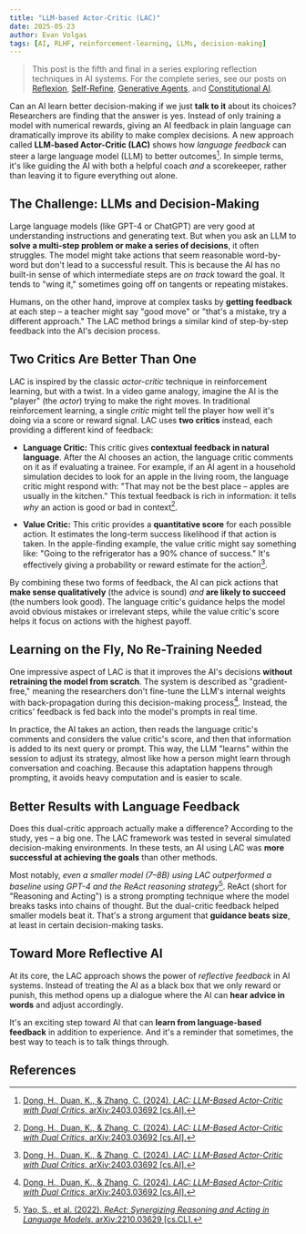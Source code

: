 ```yaml
---
title: "LLM-based Actor-Critic (LAC)"
date: 2025-05-23
author: Evan Volgas
tags: [AI, RLHF, reinforcement-learning, LLMs, decision-making]
---
```


> This post is the fifth and final in a series exploring reflection techniques in AI systems. For the complete series, see our posts on [Reflexion](/2025/05/19/reflexion.html), [Self-Refine](/2025/05/20/self-refine.html), [Generative Agents](/2025/05/21/generative-agents.html), and [Constitutional AI](/2025/05/22/constitutional-ai.html).

Can an AI learn better decision-making if we just **talk to it** about its choices? Researchers are finding that the answer is yes. Instead of only training a model with numerical rewards, giving an AI feedback in plain language can dramatically improve its ability to make complex decisions. A new approach called **LLM-based Actor-Critic (LAC)** shows how *language feedback* can steer a large language model (LLM) to better outcomes[^1]. In simple terms, it's like guiding the AI with both a helpful coach *and* a scorekeeper, rather than leaving it to figure everything out alone.

## The Challenge: LLMs and Decision-Making

Large language models (like GPT-4 or ChatGPT) are very good at understanding instructions and generating text. But when you ask an LLM to **solve a multi-step problem or make a series of decisions**, it often struggles. The model might take actions that seem reasonable word-by-word but don't lead to a successful result. This is because the AI has no built-in sense of which intermediate steps are *on track* toward the goal. It tends to "wing it," sometimes going off on tangents or repeating mistakes.

Humans, on the other hand, improve at complex tasks by **getting feedback** at each step – a teacher might say "good move" or "that's a mistake, try a different approach." The LAC method brings a similar kind of step-by-step feedback into the AI's decision process.

## Two Critics Are Better Than One

LAC is inspired by the classic *actor-critic* technique in reinforcement learning, but with a twist. In a video game analogy, imagine the AI is the "player" (the *actor*) trying to make the right moves. In traditional reinforcement learning, a single *critic* might tell the player how well it's doing via a score or reward signal. LAC uses **two critics** instead, each providing a different kind of feedback:

- **Language Critic:** This critic gives **contextual feedback in natural language**. After the AI chooses an action, the language critic comments on it as if evaluating a trainee. For example, if an AI agent in a household simulation decides to look for an apple in the living room, the language critic might respond with: "That may not be the best place – apples are usually in the kitchen." This textual feedback is rich in information: it tells *why* an action is good or bad in context[^1].

- **Value Critic:** This critic provides a **quantitative score** for each possible action. It estimates the long-term success likelihood if that action is taken. In the apple-finding example, the value critic might say something like: "Going to the refrigerator has a 90% chance of success." It's effectively giving a probability or reward estimate for the action[^1].

By combining these two forms of feedback, the AI can pick actions that **make sense qualitatively** (the advice is sound) *and* **are likely to succeed** (the numbers look good). The language critic's guidance helps the model avoid obvious mistakes or irrelevant steps, while the value critic's score helps it focus on actions with the highest payoff.

## Learning on the Fly, No Re-Training Needed

One impressive aspect of LAC is that it improves the AI's decisions **without retraining the model from scratch**. The system is described as "gradient-free," meaning the researchers don't fine-tune the LLM's internal weights with back-propagation during this decision-making process[^1]. Instead, the critics' feedback is fed back into the model's prompts in real time.

In practice, the AI takes an action, then reads the language critic's comments and considers the value critic's score, and then that information is added to its next query or prompt. This way, the LLM "learns" within the session to adjust its strategy, almost like how a person might learn through conversation and coaching. Because this adaptation happens through prompting, it avoids heavy computation and is easier to scale.

## Better Results with Language Feedback

Does this dual-critic approach actually make a difference? According to the study, yes – a big one. The LAC framework was tested in several simulated decision-making environments. In these tests, an AI using LAC was **more successful at achieving the goals** than other methods.

Most notably, *even a smaller model (7–8B) using LAC outperformed a baseline using GPT-4 and the ReAct reasoning strategy*[^2]. ReAct (short for "Reasoning and Acting") is a strong prompting technique where the model breaks tasks into chains of thought. But the dual-critic feedback helped smaller models beat it. That's a strong argument that **guidance beats size**, at least in certain decision-making tasks.

## Toward More Reflective AI

At its core, the LAC approach shows the power of *reflective feedback* in AI systems. Instead of treating the AI as a black box that we only reward or punish, this method opens up a dialogue where the AI can **hear advice in words** and adjust accordingly.

It's an exciting step toward AI that can **learn from language-based feedback** in addition to experience. And it's a reminder that sometimes, the best way to teach is to talk things through.

## References

[^1]: [Dong, H., Duan, K., & Zhang, C. (2024). *LAC: LLM-Based Actor-Critic with Dual Critics*. arXiv:2403.03692 [cs.AI].](https://arxiv.org/abs/2403.03692)

[^2]: [Yao, S., et al. (2022). *ReAct: Synergizing Reasoning and Acting in Language Models*. arXiv:2210.03629 [cs.CL].](https://arxiv.org/abs/2210.03629)
